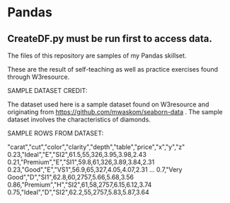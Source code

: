 # Pandas

## CreateDF.py must be run first to access data.

The files of this repository are samples of my Pandas skillset.

These are the result of self-teaching as well as practice exercises found through W3resource.


SAMPLE DATASET CREDIT: 

The dataset used here is a sample dataset found on W3resource and 
originating from https://github.com/mwaskom/seaborn-data . The sample dataset involves the 
characteristics of diamonds.

SAMPLE ROWS FROM DATASET:

"carat","cut","color","clarity","depth","table","price","x","y","z"
0.23,"Ideal","E","SI2",61.5,55,326,3.95,3.98,2.43
0.21,"Premium","E","SI1",59.8,61,326,3.89,3.84,2.31
0.23,"Good","E","VS1",56.9,65,327,4.05,4.07,2.31
...
0.7,"Very Good","D","SI1",62.8,60,2757,5.66,5.68,3.56
0.86,"Premium","H","SI2",61,58,2757,6.15,6.12,3.74
0.75,"Ideal","D","SI2",62.2,55,2757,5.83,5.87,3.64
